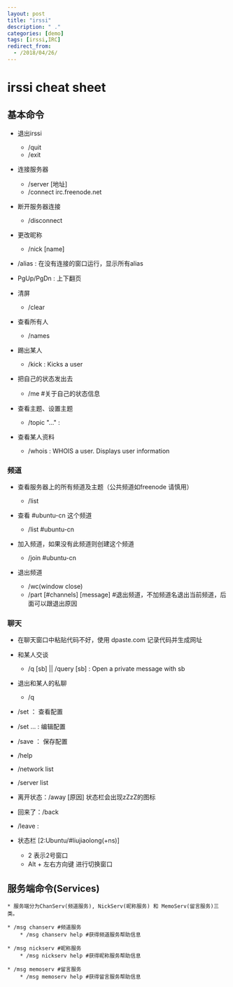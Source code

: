 ```yaml
---
layout: post
title: "irssi"
description: " ."
categories: [demo]
tags: [irssi,IRC]
redirect_from:
  - /2018/04/26/
---
```


# irssi cheat sheet
## 基本命令
* 退出irssi
    * /quit 
    * /exit

* 连接服务器
    * /server [地址]    
    * /connect irc.freenode.net

* 断开服务器连接
    * /disconnect

* 更改昵称
    * /nick [name]

* /alias : 在没有连接的窗口运行，显示所有alias

* PgUp/PgDn : 上下翻页

* 清屏
    * /clear 

* 查看所有人
    * /names

* 踢出某人    
    * /kick : Kicks a user

* 把自己的状态发出去
    * /me #关于自己的状态信息

* 查看主题、设置主题
    * /topic "..." :

* 查看某人资料
    * /whois : WHOIS a user. Displays user information

### 频道
* 查看服务器上的所有频道及主题（公共频道如freenode 请慎用）
    * /list
* 查看 #ubuntu-cn 这个频道
    * /list #ubuntu-cn

* 加入频道，如果没有此频道则创建这个频道
    * /join #ubuntu-cn
* 退出频道
    * /wc(window close)
    * /part [#channels] [message] #退出频道，不加频道名退出当前频道，后面可以跟退出原因

### 聊天
* 在聊天窗口中粘贴代码不好，使用 dpaste.com 记录代码并生成网址

* 和某人交谈
    * /q [sb] || /query [sb] : Open a private message with sb

* 退出和某人的私聊
    * /q



* /set ： 查看配置
* /set ...  : 编辑配置
* /save ： 保存配置

* /help
* /network list
* /server list

* 离开状态：/away [原因]  状态栏会出现zZzZ的图标

* 回来了：/back

* /leave :

* 状态栏 [2:Ubuntu/#liujiaolong(+ns)]  
	* 2 表示2号窗口
	* Alt + 左右方向键 进行切换窗口



## 服务端命令(Services)
    * 服务端分为ChanServ(频道服务), NickServ(昵称服务) 和 MemoServ(留言服务)三类。

    * /msg chanserv #频道服务
	    * /msg chanserv help #获得频道服务帮助信息

    * /msg nickserv #昵称服务
	    * /msg nickserv help #获得昵称服务帮助信息

    * /msg memoserv #留言服务
	    * /msg memoserv help #获得留言服务帮助信息

